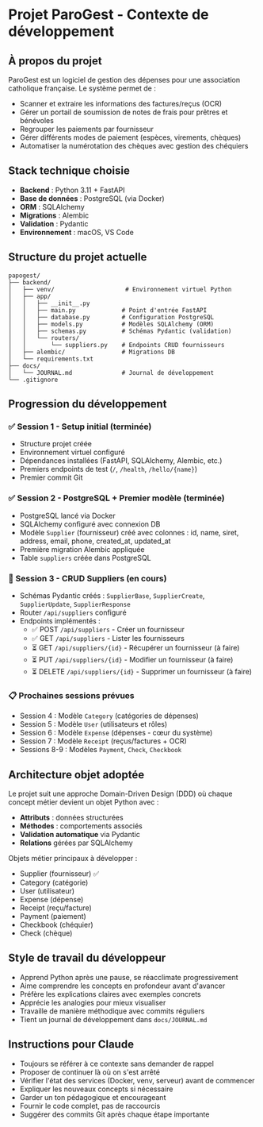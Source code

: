 # Projet ParoGest - Contexte de développement

## À propos du projet

ParoGest est un logiciel de gestion des dépenses pour une association catholique française. Le système permet de :

- Scanner et extraire les informations des factures/reçus (OCR)
- Gérer un portail de soumission de notes de frais pour prêtres et bénévoles
- Regrouper les paiements par fournisseur
- Gérer différents modes de paiement (espèces, virements, chèques)
- Automatiser la numérotation des chèques avec gestion des chéquiers

## Stack technique choisie

- **Backend** : Python 3.11 + FastAPI
- **Base de données** : PostgreSQL (via Docker)
- **ORM** : SQLAlchemy
- **Migrations** : Alembic
- **Validation** : Pydantic
- **Environnement** : macOS, VS Code

## Structure du projet actuelle

```
pароgest/
├── backend/
│   ├── venv/                    # Environnement virtuel Python
│   ├── app/
│   │   ├── __init__.py
│   │   ├── main.py             # Point d'entrée FastAPI
│   │   ├── database.py         # Configuration PostgreSQL
│   │   ├── models.py           # Modèles SQLAlchemy (ORM)
│   │   ├── schemas.py          # Schémas Pydantic (validation)
│   │   └── routers/
│   │       └── suppliers.py    # Endpoints CRUD fournisseurs
│   ├── alembic/                # Migrations DB
│   └── requirements.txt
├── docs/
│   └── JOURNAL.md              # Journal de développement
└── .gitignore
```

## Progression du développement

### ✅ Session 1 - Setup initial (terminée)

- Structure projet créée
- Environnement virtuel configuré
- Dépendances installées (FastAPI, SQLAlchemy, Alembic, etc.)
- Premiers endpoints de test (`/`, `/health`, `/hello/{name}`)
- Premier commit Git

### ✅ Session 2 - PostgreSQL + Premier modèle (terminée)

- PostgreSQL lancé via Docker
- SQLAlchemy configuré avec connexion DB
- Modèle `Supplier` (fournisseur) créé avec colonnes : id, name, siret, address, email, phone, created_at, updated_at
- Première migration Alembic appliquée
- Table `suppliers` créée dans PostgreSQL

### 🔄 Session 3 - CRUD Suppliers (en cours)

- Schémas Pydantic créés : `SupplierBase`, `SupplierCreate`, `SupplierUpdate`, `SupplierResponse`
- Router `/api/suppliers` configuré
- Endpoints implémentés :
  - ✅ POST `/api/suppliers` - Créer un fournisseur
  - ✅ GET `/api/suppliers` - Lister les fournisseurs
  - ⏳ GET `/api/suppliers/{id}` - Récupérer un fournisseur (à faire)
  - ⏳ PUT `/api/suppliers/{id}` - Modifier un fournisseur (à faire)
  - ⏳ DELETE `/api/suppliers/{id}` - Supprimer un fournisseur (à faire)

### 📋 Prochaines sessions prévues

- Session 4 : Modèle `Category` (catégories de dépenses)
- Session 5 : Modèle `User` (utilisateurs et rôles)
- Session 6 : Modèle `Expense` (dépenses - cœur du système)
- Session 7 : Modèle `Receipt` (reçus/factures + OCR)
- Sessions 8-9 : Modèles `Payment`, `Check`, `Checkbook`

## Architecture objet adoptée

Le projet suit une approche Domain-Driven Design (DDD) où chaque concept métier devient un objet Python avec :

- **Attributs** : données structurées
- **Méthodes** : comportements associés
- **Validation automatique** via Pydantic
- **Relations** gérées par SQLAlchemy

Objets métier principaux à développer :

- Supplier (fournisseur) ✅
- Category (catégorie)
- User (utilisateur)
- Expense (dépense)
- Receipt (reçu/facture)
- Payment (paiement)
- Checkbook (chéquier)
- Check (chèque)

## Style de travail du développeur

- Apprend Python après une pause, se réacclimate progressivement
- Aime comprendre les concepts en profondeur avant d'avancer
- Préfère les explications claires avec exemples concrets
- Apprécie les analogies pour mieux visualiser
- Travaille de manière méthodique avec commits réguliers
- Tient un journal de développement dans `docs/JOURNAL.md`

## Instructions pour Claude

- Toujours se référer à ce contexte sans demander de rappel
- Proposer de continuer là où on s'est arrêté
- Vérifier l'état des services (Docker, venv, serveur) avant de commencer
- Expliquer les nouveaux concepts si nécessaire
- Garder un ton pédagogique et encourageant
- Fournir le code complet, pas de raccourcis
- Suggérer des commits Git après chaque étape importante
